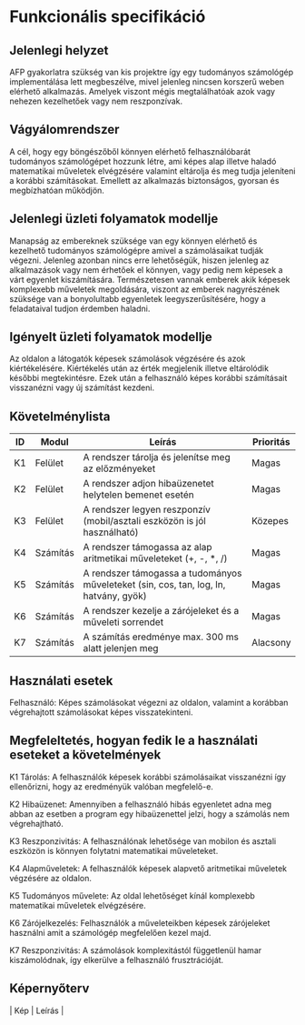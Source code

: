 # Funkcionális specifikáció

## Jelenlegi helyzet

AFP gyakorlatra szükség van kis projektre így egy tudományos számológép implementálása lett megbeszélve, mivel jelenleg nincsen korszerű weben elérhető alkalmazás.
Amelyek viszont mégis megtalálhatóak azok vagy nehezen kezelhetőek vagy nem reszponzívak.

## Vágyálomrendszer

A cél, hogy egy böngészőből könnyen elérhető felhasználóbarát tudományos számológépet hozzunk létre, ami képes alap illetve haladó matematikai műveletek elvégzésére valamint eltárolja és meg tudja jeleníteni a korábbi számításokat. Emellett az alkalmazás biztonságos, gyorsan és megbízhatóan működjön.


## Jelenlegi üzleti folyamatok modellje

Manapság az embereknek szüksége van egy könnyen elérhető és kezelhető tudományos számológépre amivel a számolásaikat tudják végezni. Jelenleg azonban nincs erre lehetőségük, hiszen  jelenleg az alkalmazások vagy nem érhetőek el könnyen, vagy pedig nem képesek a várt egyenlet kiszámítására. Természetesen vannak emberek akik képesek komplexebb műveletek megoldására, viszont az emberek nagyrészének szüksége van a bonyolultabb egyenletek leegyszerűsítésére, hogy a feladataival tudjon érdemben haladni.

## Igényelt üzleti folyamatok modellje

Az oldalon a látogatók képesek számolások végzésére és azok kiértékelésére.
Kiértékelés után az érték megjelenik illetve eltárolódik későbbi megtekintésre.
Ezek után a felhasználó képes korábbi számításait visszanézni vagy új számítást kezdeni.

## Követelménylista
| ID | Modul | Leírás | Prioritás |
|----|-------|--------|-----------|
| K1 | Felület | A rendszer tárolja és jelenítse meg az előzményeket | Magas |
| K2 | Felület | A rendszer adjon hibaüzenetet helytelen bemenet esetén | Magas |
| K3 | Felület | A rendszer legyen reszponzív (mobil/asztali eszközön is jól használható) | Közepes |
| K4 | Számítás | A rendszer támogassa az alap aritmetikai műveleteket (+, -, *, /) | Magas |
| K5 | Számítás | A rendszer támogassa a tudományos műveleteket (sin, cos, tan, log, ln, hatvány, gyök) | Magas |
| K6 | Számítás | A rendszer kezelje a zárójeleket és a műveleti sorrendet | Magas |
| K7 | Számítás | A számítás eredménye max. 300 ms alatt jelenjen meg | Alacsony |

## Használati esetek

Felhasználó: Képes számolásokat végezni az oldalon, valamint a korábban végrehajtott számolásokat képes visszatekinteni.

## Megfeleltetés, hogyan fedik le a használati eseteket a követelmények

K1 Tárolás: A felhasználók képesek korábbi számolásaikat visszanézni így ellenőrizni, hogy az eredményük valóban megfelelő-e.

K2 Hibaüzenet: Amennyiben a felhasználó hibás egyenletet adna meg abban az esetben a program egy hibaüzenettel jelzi, hogy a számolás nem végrehajtható.

K3 Reszponzivitás: A felhasználónak lehetősége van mobilon és asztali eszközön is könnyen folytatni matematikai műveleteket.

K4 Alapműveletek: A felhasználók képesek alapvető aritmetikai műveletek végzésére az oldalon.

K5 Tudományos művelete: Az oldal lehetőséget kínál komplexebb matematikai műveletek elvégzésére.

K6 Zárójelkezelés: Felhasználók a műveleteikben képesek zárójeleket használni amit a számológép megfelelően kezel majd.

K7 Reszponzivitás: A számolások komplexitástól függetlenül hamar kiszámolódnak, így elkerülve a felhasználó frusztrációját.

## Képernyőterv

| Kép | Leírás |
